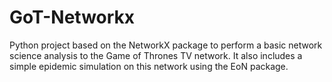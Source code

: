 # GoT-Networkx
Python project based on the NetworkX package to perform a basic network science analysis to the Game of Thrones TV network. It also includes a simple epidemic simulation on this network using the EoN package.  

